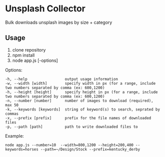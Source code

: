 # Unsplash Collector
Bulk downloads unsplash images by size + category

## Usage
  1. clone repository
  2. npm install
  3. node app.js [-options]

  Options:

    -h, --help                 output usage information
    -w, --width [width]        specify width in px (for a range, include two numbers separated by comma (ex: 600,1200)
    -h, --height [height]      specify height in px (for a range, include two numbers separated by comma (ex: 600,1200)
    -n, --number [number]      number of images to download (required), max 50
    -k, --keywords [keywords]  string of keyword(s) to search, seprated by commas
    -x, --prefix [prefix]      prefix for the file names of downloaded files
    -p, --path [path]          path to write downloaded files to

  Example:

    node app.js --number=10  --width=800,1200 --height=200,400 --keywords=horses --path=~/Design/Stock --prefix=kentucky_derby

